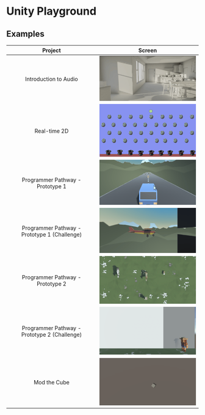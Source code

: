 # Unity Playground

## Examples

|Project|Screen|
|:---:|:---:|
|Introduction to Audio|![intro_to_audio](assets/intro_to_audio.gif)|
|Real-time 2D|![realtime_2d](assets/realtime_2d.gif)|
|Programmer Pathway - Prototype 1|![propath_proto1_car](assets/propath_proto1_car.gif)|
|Programmer Pathway - Prototype 1 (Challenge)|![propath_proto1_plane](assets/propath_proto1_plane.gif)|
|Programmer Pathway - Prototype 2|![propath_proto2_feed](assets/propath_proto2_feed.gif)|
|Programmer Pathway - Prototype 2 (Challenge)|![propath_proto2_fetch](assets/propath_proto2_fetch.gif)|
|Mod the Cube|![mod_the_cube](assets/mod_the_cube.gif)|